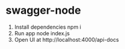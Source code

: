 # swagger-node

1. Install dependencies
npm i
2. Run app 
node index.js
3. Open UI at http://localhost:4000/api-docs
